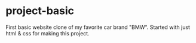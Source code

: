 # project-basic
First basic website clone of my favorite car brand "BMW". Started with just html &amp; css for making this project.

